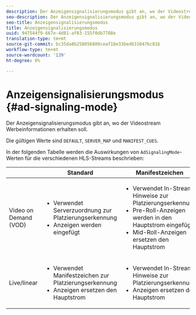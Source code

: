 ```yaml
---
description: Der Anzeigensignalisierungsmodus gibt an, wo der Videostream Werbeinformationen erhalten soll.
seo-description: Der Anzeigensignalisierungsmodus gibt an, wo der Videostream Werbeinformationen erhalten soll.
seo-title: Anzeigensignalisierungsmodus
title: Anzeigensignalisierungsmodus
uuid: 947544f9-667e-4d81-af83-155f0db7788e
translation-type: tm+mt
source-git-commit: bc35da8b258056809ceaf18e33bed631047bc81b
workflow-type: tm+mt
source-wordcount: '139'
ht-degree: 0%

---
```



# Anzeigensignalisierungsmodus {#ad-signaling-mode}

Der Anzeigensignalisierungsmodus gibt an, wo der Videostream Werbeinformationen erhalten soll.

Die gültigen Werte sind `DEFAULT`, `SERVER_MAP` und `MANIFEST_CUES`.

In der folgenden Tabelle werden die Auswirkungen von `AdSignalingMode`-Werten für die verschiedenen HLS-Streams beschrieben:

<table frame="all" colsep="1" rowsep="1" id="table_AdSignalingMode"> 
 <thead> 
  <tr rowsep="1"> 
   <th colname="1" class="entry"> </th> 
   <th colname="2" class="entry"> <b>Standard  </b></th> 
   <th colname="3" class="entry"><b> Manifestzeichen</b> </th> 
   <th colname="4" class="entry"> <b>Anzeigenserverzuordnung  </b></th> 
  </tr> 
 </thead>
 <tbody> 
  <tr rowsep="1"> 
   <td colname="1"> Video on Demand (VOD) </td> 
   <td colname="2"> 
    <ul id="ul_E79DA79107364D0D8B46A1859CA75B5C"> 
     <li id="li_B259ED87743F463095071F58DC840E39"> Verwendet Serverzuordnung zur Platzierungserkennung </li> 
     <li id="li_8957E4151466467BA6C954E5010E34EA"> Anzeigen werden eingefügt </li> 
    </ul> </td> 
   <td colname="3"> 
    <ul id="ul_D462C76717D94DE09915BDF6E9B3FB68"> 
     <li id="li_FB46108F4AD9457D99D2618ABEF7DBD1"> Verwendet In-Stream-Hinweise zur Platzierungserkennung </li> 
     <li id="li_C3F7FBB98F524CEF97D17318C292E9EA"> Pre-Roll-Anzeigen werden in den Hauptstrom eingefügt </li> 
     <li id="li_A56E1545F84840DFA6D065DA60E98C31"> Mid-Roll-Anzeigen ersetzen den Hauptstrom </li> 
    </ul> </td> 
   <td colname="4"> 
    <ul id="ul_F10192B1B6F745CBB0D4C1A6D52A57B4"> 
     <li id="li_2ADACF71FA5F4A08A00A3399F5593420"> Verwendet Serverzuordnung zur Platzierungserkennung </li> 
     <li id="li_1201085B9C554A4BBD471E7EB2E363AC"> Anzeigen werden eingefügt </li> 
    </ul> </td> 
  </tr> 
  <tr rowsep="0"> 
   <td colname="1"> Live/linear </td> 
   <td colname="2"> 
    <ul id="ul_82AAC9EE056F49E999F809536A96C2F8"> 
     <li id="li_73BAD2BAA95F4592808B77F8DA436237"> Verwendet Manifestzeichen zur Platzierungserkennung </li> 
     <li id="li_A97B6F61078D4149A984B2412021E103"> Anzeigen ersetzen den Hauptstrom </li> 
    </ul> </td> 
   <td colname="3"> 
    <ul id="ul_CAED2D4F46334D76AE025482881BF843"> 
     <li id="li_A8023845A037482DBFDEF7EF247FECFD"> Verwendet In-Stream-Hinweise zur Platzierungserkennung </li> 
     <li id="li_62A3CDAD249344EB89043B2AE0F4D7FF"> Anzeigen ersetzen den Hauptstrom </li> 
    </ul> </td> 
   <td colname="4"> Nicht unterstützt </td> 
  </tr> 
 </tbody> 
</table>